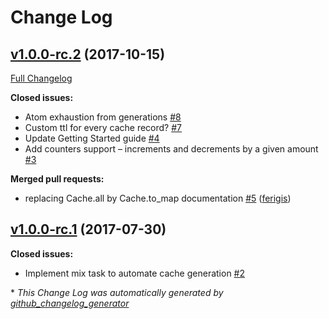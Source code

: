 # Change Log

## [v1.0.0-rc.2](https://github.com/cabol/nebulex/tree/v1.0.0-rc.2) (2017-10-15)
[Full Changelog](https://github.com/cabol/nebulex/compare/v1.0.0-rc.1...v1.0.0-rc.2)

**Closed issues:**

- Atom exhaustion from generations [\#8](https://github.com/cabol/nebulex/issues/8)
- Custom ttl for every cache record? [\#7](https://github.com/cabol/nebulex/issues/7)
- Update Getting Started guide [\#4](https://github.com/cabol/nebulex/issues/4)
- Add counters support – increments and decrements by a given amount [\#3](https://github.com/cabol/nebulex/issues/3)

**Merged pull requests:**

- replacing Cache.all by Cache.to\_map documentation [\#5](https://github.com/cabol/nebulex/pull/5) ([ferigis](https://github.com/ferigis))

## [v1.0.0-rc.1](https://github.com/cabol/nebulex/tree/v1.0.0-rc.1) (2017-07-30)
**Closed issues:**

- Implement mix task to automate cache generation [\#2](https://github.com/cabol/nebulex/issues/2)



\* *This Change Log was automatically generated by [github_changelog_generator](https://github.com/skywinder/Github-Changelog-Generator)*